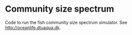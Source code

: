 ﻿# Community size spectrum
 
 Code to run the fish community size spectrum simulator.  See http://oceanlife.dtuaqua.dk.
